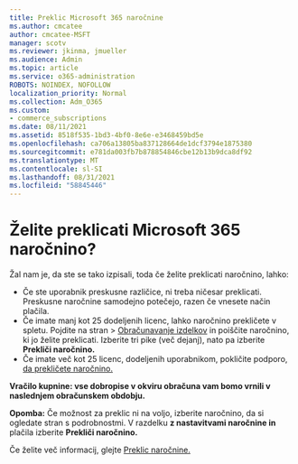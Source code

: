 ```yaml
---
title: Preklic Microsoft 365 naročnine
ms.author: cmcatee
author: cmcatee-MSFT
manager: scotv
ms.reviewer: jkinma, jmueller
ms.audience: Admin
ms.topic: article
ms.service: o365-administration
ROBOTS: NOINDEX, NOFOLLOW
localization_priority: Normal
ms.collection: Adm_O365
ms.custom:
- commerce_subscriptions
ms.date: 08/11/2021
ms.assetid: 8518f535-1bd3-4bf0-8e6e-e3468459bd5e
ms.openlocfilehash: ca706a13805ba837128664de1dcf3794e1875380
ms.sourcegitcommit: e781da003fb7b878854846cbe12b13b9dca8df92
ms.translationtype: MT
ms.contentlocale: sl-SI
ms.lasthandoff: 08/31/2021
ms.locfileid: "58845446"
---
```

# <a name="canceling-your-microsoft-365-subscription"></a>Želite preklicati Microsoft 365 naročnino?

Žal nam je, da ste se tako izpisali, toda če želite preklicati naročnino, lahko:
  
- Če ste uporabnik preskusne različice, ni treba ničesar preklicati. Preskusne naročnine samodejno potečejo, razen če vnesete način plačila.
- Če imate manj kot 25 dodeljenih licenc, lahko naročnino prekličete v spletu. Pojdite na  stran \> [Obračunavanje izdelkov](https://go.microsoft.com/fwlink/p/?linkid=842054) in poiščite naročnino, ki jo želite preklicati. Izberite tri pike (več dejanj), nato pa izberite **Prekliči naročnino.**
- Če imate več kot 25 licenc, dodeljenih uporabnikom, pokličite podporo, [da prekličete naročnino.](https://go.microsoft.com/fwlink/p/?linkid=518322)

**Vračilo kupnine: vse dobropise v okviru obračuna vam bomo vrnili v naslednjem obračunskem obdobju.**

**Opomba:** Če možnost za preklic ni na voljo, izberite naročnino, da si ogledate stran s podrobnostmi. V razdelku **z nastavitvami naročnine in** plačila izberite **Prekliči naročnino.**

Če želite več informacij, glejte [Preklic naročnine.](https://docs.microsoft.com/microsoft-365/commerce/subscriptions/cancel-your-subscription)